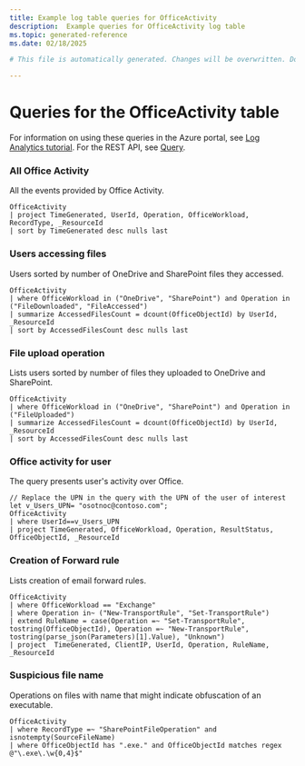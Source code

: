 ```yaml
---
title: Example log table queries for OfficeActivity
description:  Example queries for OfficeActivity log table
ms.topic: generated-reference
ms.date: 02/18/2025

# This file is automatically generated. Changes will be overwritten. Do not change this file directly. 

---
```


# Queries for the OfficeActivity table

For information on using these queries in the Azure portal, see [Log Analytics tutorial](/azure/azure-monitor/logs/log-analytics-tutorial). For the REST API, see [Query](/rest/api/loganalytics/query).


### All Office Activity  


All the events provided by Office Activity.  

```query
OfficeActivity
| project TimeGenerated, UserId, Operation, OfficeWorkload, RecordType, _ResourceId
| sort by TimeGenerated desc nulls last
```



### Users accessing files  


Users sorted by number of OneDrive and SharePoint files they accessed.  

```query
OfficeActivity
| where OfficeWorkload in ("OneDrive", "SharePoint") and Operation in ("FileDownloaded", "FileAccessed")
| summarize AccessedFilesCount = dcount(OfficeObjectId) by UserId, _ResourceId
| sort by AccessedFilesCount desc nulls last
```



### File upload operation  


Lists users sorted by number of files they uploaded to OneDrive and SharePoint.  

```query
OfficeActivity
| where OfficeWorkload in ("OneDrive", "SharePoint") and Operation in ("FileUploaded")
| summarize AccessedFilesCount = dcount(OfficeObjectId) by UserId, _ResourceId
| sort by AccessedFilesCount desc nulls last
```



### Office activity for user  


The query presents user's activity over Office.  

```query
// Replace the UPN in the query with the UPN of the user of interest
let v_Users_UPN= "osotnoc@contoso.com";
OfficeActivity
| where UserId==v_Users_UPN
| project TimeGenerated, OfficeWorkload, Operation, ResultStatus, OfficeObjectId, _ResourceId
```



### Creation of Forward rule  


Lists creation of email forward rules.  

```query
OfficeActivity
| where OfficeWorkload == "Exchange"
| where Operation in~ ("New-TransportRule", "Set-TransportRule")
| extend RuleName = case(Operation =~ "Set-TransportRule", tostring(OfficeObjectId), Operation =~ "New-TransportRule", tostring(parse_json(Parameters)[1].Value), "Unknown")
| project  TimeGenerated, ClientIP, UserId, Operation, RuleName, _ResourceId
```



### Suspicious file name  


Operations on files with name that might indicate obfuscation of an executable.  

```query
OfficeActivity
| where RecordType =~ "SharePointFileOperation" and isnotempty(SourceFileName)
| where OfficeObjectId has ".exe." and OfficeObjectId matches regex @"\.exe\.\w{0,4}$"
```

